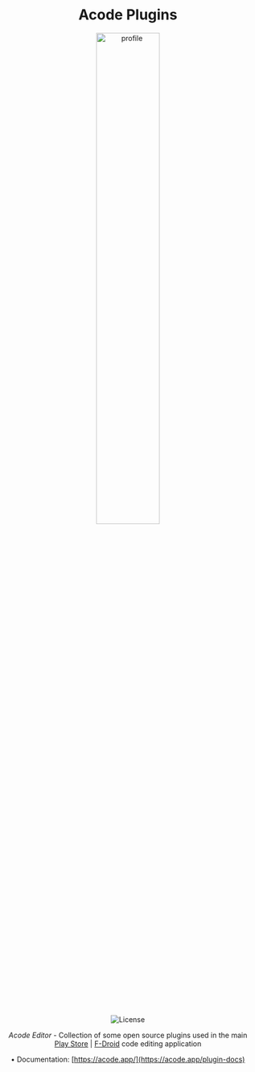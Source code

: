 <div align="center">
<h1>Acode Plugins</h1>
</div>

<div align="center"> 
 <img alt="profile" src="https://raw.githubusercontent.com/deadlyjack/Acode/main/res/logo_1.png" width="50%" />
  <br>
  <img alt="License" src="https://img.shields.io/badge/License-MIT-yellow.svg"/>

 <i>Acode Editor</i> - Collection of some open source plugins used in the main
 [Play Store](https://play.google.com/store/apps/details?id=com.foxdebug.acodefree) | [F-Droid](https://f-droid.org/packages/com.foxdebug.acodehttps://f-droid.org/packages/com.foxdebug.acode)
 code editing application

 • Documentation: [https://acode.app/](https://acode.app/plugin-docs)

</div>